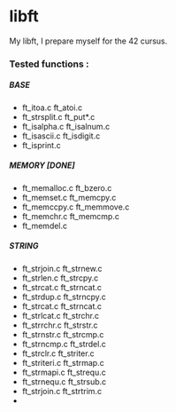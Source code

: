 # libft
My libft, I prepare myself for the 42 cursus.

### Tested functions :

##### BASE
- ft_itoa.c	ft_atoi.c
- ft_strsplit.c	ft_put*.c
- ft_isalpha.c	ft_isalnum.c
- ft_isascii.c	ft_isdigit.c
- ft_isprint.c

##### MEMORY [DONE]
- ft_memalloc.c	ft_bzero.c
- ft_memset.c	ft_memcpy.c
- ft_memccpy.c	ft_memmove.c
- ft_memchr.c	ft_memcmp.c
- ft_memdel.c

##### STRING
- ft_strjoin.c	ft_strnew.c
- ft_strlen.c	ft_strcpy.c
- ft_strcat.c	ft_strncat.c
- ft_strdup.c	ft_strncpy.c
- ft_strcat.c	ft_strncat.c
- ft_strlcat.c	ft_strchr.c
- ft_strrchr.c	ft_strstr.c
- ft_strnstr.c	ft_strcmp.c
- ft_strncmp.c	ft_strdel.c
- ft_strclr.c	ft_striter.c
- ft_striteri.c	ft_strmap.c
- ft_strmapi.c	ft_strequ.c
- ft_strnequ.c	ft_strsub.c
- ft_strjoin.c	ft_strtrim.c
- 
